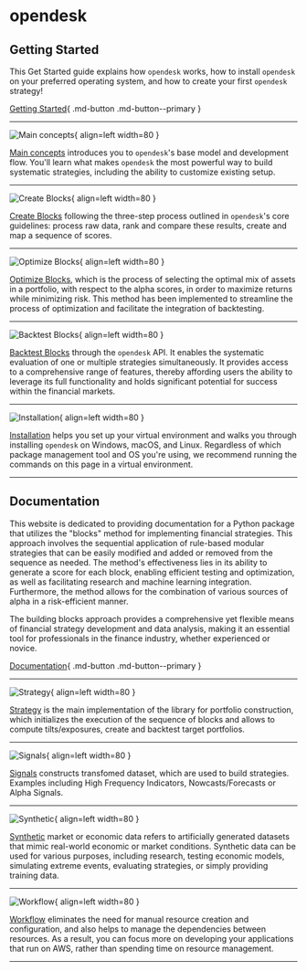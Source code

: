 # opendesk

## Getting Started

This Get Started guide explains how `opendesk` works, how to install `opendesk` on your preferred operating system, and how to create your first `opendesk` strategy! 

[Getting Started](./getting_started/index.md){ .md-button .md-button--primary }

***

<div class="result" markdown>

![Main concepts](./assets/images/flaticon_2.png){ align=left width=80 }

[Main concepts](./getting_started/main_concepts.md) introduces you to `opendesk`'s base model and development flow. You'll learn what makes `opendesk` the most powerful way to build systematic strategies, including the ability to customize existing setup. 

</div>

***

<div class="result" markdown>

![Create Blocks](./assets/images/flaticon_3.png){ align=left width=80 }

[Create Blocks](./getting_started/create_blocks.md) following the three-step process outlined in `opendesk`'s core guidelines: process raw data, rank and compare these results, create and map a sequence of scores.

</div>

***

<div class="result" markdown>

![Optimize Blocks](./assets/images/flaticon_4.png){ align=left width=80 }

[Optimize Blocks](./getting_started/optimize_blocks.md), which is the process of selecting the optimal mix of assets in a portfolio, with respect to the alpha scores, in order to maximize returns while minimizing risk. This method has been implemented to streamline the process of optimization and facilitate the integration of backtesting.
</div>

***

<div class="result" markdown>

![Backtest Blocks](./assets/images/flaticon_5.png){ align=left width=80 }

[Backtest Blocks](./getting_started/backtest_blocks.md) through the `opendesk` API. It enables the systematic evaluation of one or multiple strategies simultaneously. It provides access to a comprehensive range of features, thereby affording users the ability to leverage its full functionality and holds significant potential for success within the financial markets.
</div>

***

<div class="result" markdown>

![Installation](./assets/images/flaticon_1.png){ align=left width=80 }

[Installation](./getting_started/installation.md) helps you set up your virtual environment and walks you through installing `opendesk` on Windows, macOS, and Linux. Regardless of which package management tool and OS you're using, we recommend running the commands on this page in a virtual environment.

</div>

***

## Documentation

This website is dedicated to providing documentation for a Python package that utilizes the "blocks" method for implementing financial strategies. This approach involves the sequential application of rule-based modular strategies that can be easily modified and added or removed from the sequence as needed. The method's effectiveness lies in its ability to generate a score for each block, enabling efficient testing and optimization, as well as facilitating research and machine learning integration. Furthermore, the method allows for the combination of various sources of alpha in a risk-efficient manner. 

The building blocks approach provides a comprehensive yet flexible means of financial strategy development and data analysis, making it an essential tool for professionals in the finance industry, whether experienced or novice.

[Documentation](./documentation/index.md){ .md-button .md-button--primary }

***

<div class="result" markdown>

![Strategy](./assets/images/flaticon_6.png){ align=left width=80 }

[Strategy](./documentation/api/strategy/index.md) is the main implementation of the library for portfolio construction, which initializes the execution of the sequence of blocks and allows to compute tilts/exposures, create and backtest target portfolios.
</div>

***

<div class="result" markdown>

![Signals](./assets/images/padlock.png){ align=left width=80 }

[Signals](./documentation/api/signals/index.md) constructs transfomed dataset, which are used to build strategies. Examples including High Frequency Indicators, Nowcasts/Forecasts or Alpha Signals.
</div>

***

<div class="result" markdown>

![Synthetic](./assets/images/padlock.png){ align=left width=80 }

[Synthetic](./documentation/api/synthetic/index.md) market or economic data refers to artificially generated datasets that mimic real-world economic or market conditions. Synthetic data can be used for various purposes, including research, testing economic models, simulating extreme events, evaluating strategies, or simply providing training data.
</div>

***

<div class="result" markdown>

![Workflow](./assets/images/padlock.png){ align=left width=80 }

[Workflow](./documentation/workflow/index.md) eliminates the need for manual resource creation and configuration, and also helps to manage the dependencies between resources. As a result, you can focus more on developing your applications that run on AWS, rather than spending time on resource management.
</div>

***